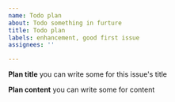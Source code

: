 ```yaml
---
name: Todo plan
about: Todo something in furture
title: Todo plan
labels: enhancement, good first issue
assignees: ''

---
```


**Plan title**
you can write some for this issue's title

**Plan content**
you can write some for content
